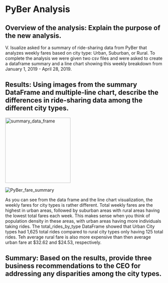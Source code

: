 # PyBer Analysis

## Overview of the analysis: Explain the purpose of the new analysis.

V. Isualize asked for a summary of ride-sharing data from PyBer that analyzes weekly fares based on city type: Urban, Suburban, or Rural. To complete the analysis we were given two csv files and were asked to create a dataframe summary and a line chart showing this weekly breakdown from January 1, 2019 - April 28, 2019.

## Results: Using images from the summary DataFrame and multiple-line chart, describe the differences in ride-sharing data among the different city types.

<img width="208" alt="summary_data_frame" src="https://user-images.githubusercontent.com/64506842/96056352-2fa2f480-0e3b-11eb-81a5-444bb2b4b78f.PNG">


![PyBer_fare_summary](https://user-images.githubusercontent.com/64506842/96037028-26556000-0e1a-11eb-9486-8bf5a55cab85.png)

As you can see from the data frame and the line chart visualization, the weekly fares for city types is rather different. Total weekly fares are the highest in urban areas, followed by suburban areas with rural areas having the lowest total fares each week. This makes sense when you think of population density in these areas, with urban areas having more individuals taking rides. The total_rides_by_type DataFrame showed that Urban City types had 1,625 total rides compared to rural city types only having 125 total rides. Teh average rural fare is also more expensive than then average urban fare at $32.62 and $24.53, respectively.

## Summary: Based on the results, provide three business recommendations to the CEO for addressing any disparities among the city types.

